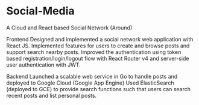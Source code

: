 # Social-Media
A Cloud and React based Social Network (Around)


Frontend
Designed and implemented a social network web application with React JS. 
Implemented features for users to create and browse posts and support search nearby posts.
Improved the authentication using token based registration/login/logout flow with React Router v4 and server-side user authentication with JWT. 

Backend
Launched a scalable web service in Go to handle posts and deployed to Google Cloud (Google App Engine) 
Used ElasticSearch (deployed to GCE) to provide search functions such that users can search recent posts and list personal posts.
